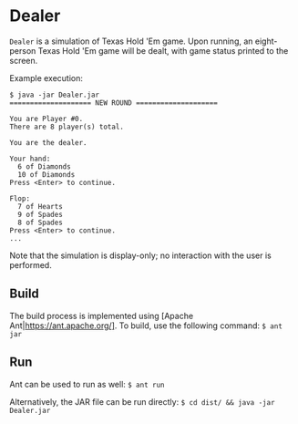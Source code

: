 # Dealer
`Dealer` is a simulation of Texas Hold 'Em game. Upon running, an eight-person
Texas Hold 'Em game will be dealt, with game status printed to the screen.

Example execution:
```
$ java -jar Dealer.jar
==================== NEW ROUND ====================

You are Player #0.
There are 8 player(s) total.

You are the dealer.

Your hand:
  6 of Diamonds
  10 of Diamonds
Press <Enter> to continue.

Flop:
  7 of Hearts
  9 of Spades
  8 of Spades
Press <Enter> to continue.
...
```

Note that the simulation is display-only; no interaction with the user is
performed.

## Build
The build process is implemented using [Apache Ant|https://ant.apache.org/]. To
build, use the following command:
`$ ant jar`

## Run
Ant can be used to run as well:
`$ ant run`

Alternatively, the JAR file can be run directly:
`$ cd dist/ && java -jar Dealer.jar`
